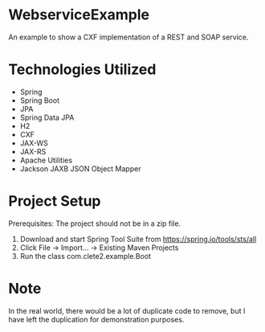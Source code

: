 # WebserviceExample
An example to show a CXF implementation of a REST and SOAP service.

# Technologies Utilized
- Spring
- Spring Boot
- JPA
- Spring Data JPA
- H2
- CXF
- JAX-WS
- JAX-RS
- Apache Utilities
- Jackson JAXB JSON Object Mapper

# Project Setup
Prerequisites: The project should not be in a zip file.

1. Download and start Spring Tool Suite from https://spring.io/tools/sts/all
2. Click File -> Import... -> Existing Maven Projects
3. Run the class com.clete2.example.Boot

# Note
In the real world, there would be a lot of duplicate code to remove, but I have left the duplication for demonstration purposes.